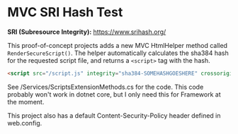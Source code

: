 # MVC SRI Hash Test

**SRI (Subresource Integrity):** https://www.srihash.org/

This proof-of-concept projects adds a new MVC HtmlHelper method called `RenderSecureScript()`. The helper automatically calculates the sha384 hash for the requested script file, and returns a `<script>` tag with the hash.

```html
<script src="/script.js" integrity="sha384-SOMEHASHGOESHERE" crossorigin="anonymous"></script>
```

See /Services/ScriptsExtensionMethods.cs for the code. This code probably won't work in dotnet core, but I only need this for Framework at the moment.

This project also has a default Content-Security-Policy header defined in web.config.